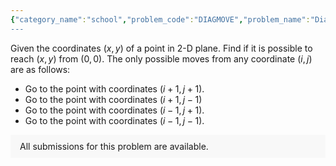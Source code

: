 ```yaml
---
{"category_name":"school","problem_code":"DIAGMOVE","problem_name":"Diagonal movement","problemComponents":{"constraints":"- $1 \\leq T \\leq 2\\cdot10^4$\n- $-10^9 \\leq x, y \\leq 10^9$\n","constraintsState":true,"subtasks":"","subtasksState":false,"inputFormat":"- First line will contain $T$, number of testcases. Then the testcases follow.\n- Each testcase contains of a single line of input, two integers $x, y$.\n","inputFormatState":true,"outputFormat":"For each test case, print `YES` if it is possible to reach $(x, y)$ from $(0, 0)$, otherwise print `NO`.\n\nYou may print each character of the string in uppercase or lowercase (for example, the strings \u0022yEs\u0022, \u0022yes\u0022, \u0022Yes\u0022 and \u0022YES\u0022 will all be treated as identical).","outputFormatState":true,"sampleTestCases":{"0":{"id":1,"input":"6\n0 2\n1 2\n-1 -3\n-1 0\n-3 1\n2 -1\n","output":"YES\nNO\nYES\nNO\nYES\nNO\n","explanation":"**Test case $1$**: A valid sequence of moves can be: $\\;(0, 0) \\rightarrow (1, 1) \\rightarrow (0, 2)$.\n\n**Test case $2$**: There is no possible way to reach the point $(1, 2)$ from $(0, 0)$.\n\n**Test case $3$**: A valid sequence of moves can be: $\\;(0, 0) \\rightarrow (-1, -1) \\rightarrow (0, -2) \\rightarrow (-1, -3)$.","isDeleted":false}}},"video_editorial_url":"https://youtu.be/1alHlWYhHDk","languages_supported":{"0":"CPP14","1":"C","2":"JAVA","3":"PYTH 3.6","4":"CPP17","5":"PYTH","6":"PYP3","7":"CS2","8":"ADA","9":"PYPY","10":"TEXT","11":"PAS fpc","12":"NODEJS","13":"RUBY","14":"PHP","15":"GO","16":"HASK","17":"TCL","18":"PERL","19":"SCALA","20":"LUA","21":"kotlin","22":"BASH","23":"JS","24":"LISP sbcl","25":"rust","26":"PAS gpc","27":"BF","28":"CLOJ","29":"R","30":"D","31":"CAML","32":"FORT","33":"ASM","34":"swift","35":"FS","36":"WSPC","37":"LISP clisp","38":"SQL","39":"SCM guile","40":"PERL6","41":"ERL","42":"CLPS","43":"ICK","44":"NICE","45":"PRLG","46":"ICON","47":"COB","48":"SCM chicken","49":"PIKE","50":"SCM qobi","51":"ST","52":"SQLQ","53":"NEM"},"max_timelimit":0.5,"source_sizelimit":50000,"problem_author":"soumyadeep_21","problem_tester":"","date_added":"24-09-2021","tags":{"0":"cakewalk","1":"soumyadeep_21","2":"start14"},"problem_difficulty_level":"Unavailable","best_tag":"","editorial_url":"https://discuss.codechef.com/problems/DIAGMOVE","time":{"view_start_date":1632936600,"submit_start_date":1632936600,"visible_start_date":1632936600,"end_date":1735669800},"is_direct_submittable":false,"problemDiscussURL":"https://discuss.codechef.com/search?q=DIAGMOVE","is_proctored":false,"visitedContests":{},"layout":"problem"}
---
```

Given the coordinates $(x, y)$ of a point in 2-D plane. Find if it is possible to reach $(x, y)$ from $(0, 0)$. The only possible moves from any coordinate $(i, j)$ are as follows: 
 
- Go to the point with coordinates $(i + 1, j + 1)$.
- Go to the point with coordinates $(i + 1, j - 1)$
- Go to the point with coordinates $(i - 1, j  + 1)$.
- Go to the point with coordinates $(i - 1, j - 1)$.
<aside style='background: #f8f8f8;padding: 10px 15px;'><div>All submissions for this problem are available.</div></aside>